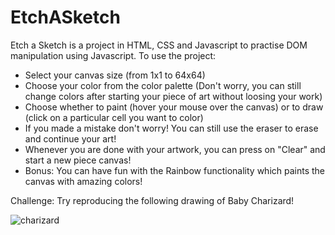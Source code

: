 # EtchASketch

Etch a Sketch is a project in HTML, CSS and Javascript to practise DOM manipulation using Javascript.
To use the project:
  - Select your canvas size (from 1x1 to 64x64)
  - Choose your color from the color palette (Don't worry, you can still change colors after starting your piece of art without loosing your work)
  - Choose whether to paint (hover your mouse over the canvas) or to draw (click on a particular cell you want to color)
  - If you made a mistake don't worry! You can still use the eraser to erase and continue your art!
  - Whenever you are done with your artwork, you can press on "Clear" and start a new piece canvas!
  - Bonus: You can have fun with the Rainbow functionality which paints the canvas with amazing colors!

Challenge: Try reproducing the following drawing of Baby Charizard!

![charizard](https://user-images.githubusercontent.com/83970219/123827508-aea76280-d8ce-11eb-8b0b-cd26a3e974e1.png)
